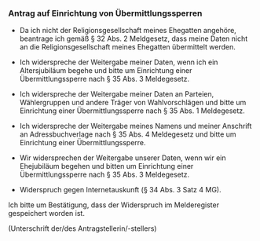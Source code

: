 ### Antrag auf Einrichtung von Übermittlungssperren

+  Da ich nicht der Religionsgesellschaft meines Ehegatten angehöre, beantrage ich gemäß § 32 Abs. 2 Meldgesetz, dass meine Daten nicht an die Religionsgesellschaft meines Ehegatten übermittelt werden.

+ Ich widerspreche der Weitergabe meiner Daten, wenn ich ein Altersjubiläum begehe und bitte um Einrichtung einer Übermittlungssperre nach § 35 Abs. 3 Meldegesetz.

+ Ich widerspreche der Weitergabe meiner Daten an Parteien, Wählergruppen und andere Träger von Wahlvorschlägen und bitte um Einrichtung einer Übermittlungssperre nach § 35 Abs. 1 Meldegesetz.

+ Ich widerspreche der Weitergabe meines Namens und meiner Anschrift an Adressbuchverlage nach § 35 Abs. 4 Meldegesetz und bitte um Einrichtung einer Übermittlungssperre.

+ Wir widersprechen der Weitergabe unserer Daten, wenn wir ein Ehejubiläum begehen und bitten um Einrichtung einer Übermittlungssperre nach § 35 Abs. 3 Meldegesetz.

+ Widerspruch gegen Internetauskunft (§ 34 Abs. 3 Satz 4 MG).

Ich bitte um Bestätigung, dass der Widerspruch im Melderegister gespeichert worden ist.

(Unterschrift der/des Antragstellerin/-stellers)
